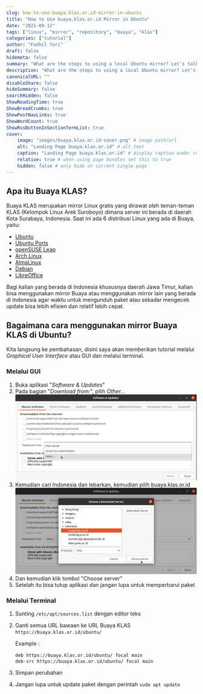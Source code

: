 ```yaml
---
slug: how-to-use-buaya.klas.or.id-mirror-in-ubuntu
title: "How to Use buaya.klas.or.id Mirror in Ubuntu"
date: "2021-09-12"
tags: ["linux", "mirror", "repository", "buaya", "klas"]
categories: ["tutorial"]
author: "Fadhil Yori"
draft: false
hidemeta: false
summary: "What are the steps to using a local Ubuntu mirror? Let's talk about it."
description: "What are the steps to using a local Ubuntu mirror? Let's talk about it."
canonicalURL: ""
disableShare: false
hideSummary: false
searchHidden: false
ShowReadingTime: true
ShowBreadCrumbs: true
ShowPostNavLinks: true
ShowWordCount: true
ShowRssButtonInSectionTermList: true
cover:
    image: "images/buaya.klas.or.id-cover.png" # image path/url
    alt: "Landing Page buaya.klas.or.id" # alt text
    caption: "Landing Page buaya.klas.or.id" # display caption under cover
    relative: true # when using page bundles set this to true
    hidden: false # only hide on current single page
---
```


## Apa itu Buaya KLAS?
Buaya KLAS merupakan mirror Linux gratis yang dirawat oleh teman-teman KLAS (Kelompok Linux Arek Suroboyo) dimana server ini berada di daerah Kota Surabaya, Indonesia. Saat ini ada 6 distribusi Linux yang ada di Buaya, yaitu: 
- [Ubuntu](https://buaya.klas.or.id/ubuntu)
- [Ubuntu Ports](http://buaya.klas.or.id/ubuntu-ports)
- [openSUSE Leap](http://buaya.klas.or.id/opensuse)
- [Arch Linux](http://buaya.klas.or.id/arch)
- [AlmaLinux](http://buaya.klas.or.id/almalinux)
- [Debian](http://buaya.klas.or.id/debian)
- [LibreOffice](http://buaya.klas.or.id/tdf/libreoffice)

Bagi kalian yang berada di Indonesia khususnya daerah Jawa Timur, kalian bisa menggunakan mirror Buaya atau menggunakan mirror lain yang berada di Indonesia agar waktu untuk mengunduh paket atau sekadar mengecek update bisa lebih efisien dan relatif lebih cepat.

## Bagaimana cara menggunakan mirror Buaya KLAS di Ubuntu?
Kita langsung ke pembahasan, disini saya akan memberikan tutorial melalui _Graphical User Interface_ atau GUI dan melalui terminal.

### Melalui GUI
1. Buka aplikasi "_Software & Updates_"
2. Pada bagian "_Download from:_", pilih _Other..._
![Gambar 1 - Tampilan aplikasi _Software & Updates_](images/how-to-use-gui-3.png)
3. Kemudian cari Indonesia dan lebarkan, kemudian pilih buaya.klas.or.id
![Gambar 2 - Tampilan daftar server](images/how-to-use-gui-4.png)
4. Dan kemudian klik tombol "Choose server"
5. Setelah itu bisa tutup aplikasi dan jangan lupa untuk memperbarui paket

### Melalui Terminal
1. Sunting `/etc/apt/sources.list` dengan editor teks
2. Ganti semua URL bawaan ke URL Buaya KLAS `https://buaya.klas.or.id/ubuntu/`

    Example : 
    ```
    deb https://buaya.klas.or.id/ubuntu/ focal main 
    deb-src https://buaya.klas.or.id/ubuntu/ focal main 
    ```
3. Simpan perubahan
4. Jangan lupa untuk update paket dengan perintah `sudo apt update`